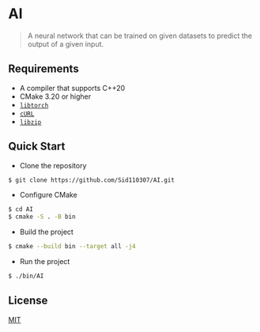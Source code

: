 # AI

> A neural network that can be trained on given datasets to predict the output of a given input.

## Requirements

- A compiler that supports C++20
- CMake 3.20 or higher
- [`libtorch`](https://pytorch.org/cppdocs/installing.html)
- [`cURL`](https://curl.se/download.html)
- [`libzip`](https://libzip.org/download/)

## Quick Start

- Clone the repository

```bash
$ git clone https://github.com/Sid110307/AI.git
```

- Configure CMake

```bash
$ cd AI
$ cmake -S . -B bin
```

- Build the project

```bash
$ cmake --build bin --target all -j4
```

- Run the project

```bash
$ ./bin/AI
```

## License

[MIT](https://opensource.org/licenses/MIT)

